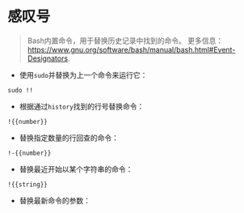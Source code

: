 # 感叹号

> Bash内置命令，用于替换历史记录中找到的命令。
> 更多信息：<https://www.gnu.org/software/bash/manual/bash.html#Event-Designators>.

- 使用`sudo`并替换为上一个命令来运行它：

`sudo !!`

- 根据通过`history`找到的行号替换命令：

`!{{number}}`

- 替换指定数量的行回查的命令：

`!-{{number}}`

- 替换最近开始以某个字符串的命令：

`!{{string}}`

- 替换最新命令的参数：
